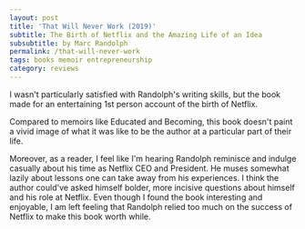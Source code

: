 ```yaml
---
layout: post
title: 'That Will Never Work (2019)'
subtitle: The Birth of Netflix and the Amazing Life of an Idea
subsubtitle: by Marc Randolph
permalink: /that-will-never-work
tags: books memoir entrepreneurship
category: reviews
---
```


I wasn't particularly satisfied with Randolph's writing skills, but the book made for an entertaining 1st person account of the birth of Netflix.
<!--more-->

Compared to memoirs like Educated and Becoming, this book doesn't paint a vivid image of what it was like to be the author at a particular part of their life.

Moreover, as a reader, I feel like I'm hearing Randolph reminisce and indulge casually about his time as Netflix CEO and President.
He muses somewhat lazily about lessons one can take away from his experiences.
I think the author could've asked himself bolder, more incisive questions about himself and his role at Netflix.
Even though I found the book interesting and enjoyable, I am left feeling that Randolph relied too much on the success of Netflix to make this book worth while.